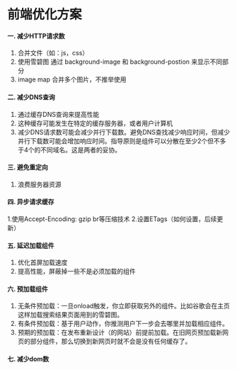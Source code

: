 # 前端优化方案

#### 一. 减少HTTP请求数
1. 合并文件（如：js，css）
2. 使用雪碧图 通过 background-image 和 background-postion 来显示不同部分
3. image map 合并多个图片，不推举使用

#### 二. 减少DNS查询
1. 通过缓存DNS查询来提高性能
2. 这种缓存可能发生在特定的缓存服务器，或者用户计算机
3. 减少DNS请求数可能会减少并行下载数。避免DNS查找减少响应时间，但减少并行下载数可能会增加响应时间。指导原则是组件可以分散在至少2个但不多于4个的不同域名。这是两者的妥协。

#### 三. 避免重定向
1. 浪费服务器资源

#### 四. 异步请求缓存
1.使用Accept-Encoding: gzip br等压缩技术
2.设置ETags（如何设置，后续更新）

#### 五. 延迟加载组件
1. 优化首屏加载速度
2. 提高性能，屏蔽掉一些不是必须加载的组件

#### 六. 预加载组件
1. 无条件预加载：一旦onload触发，你立即获取另外的组件。比如谷歌会在主页这样加载搜索结果页面用到的雪碧图。
2. 有条件预加载：基于用户动作，你推测用户下一步会去哪里并加载相应组件。
3. 预期的预加载：在发布重新设计（的网站）前提前加载。在旧网页预加载新网页的部分组件，那么切换到新网页时就不会是没有任何缓存了。

#### 七. 减少dom数
